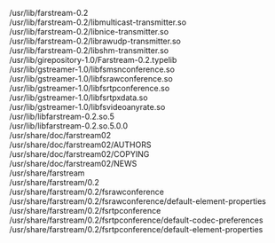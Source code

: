 /usr/lib/farstream-0.2  
/usr/lib/farstream-0.2/libmulticast-transmitter.so  
/usr/lib/farstream-0.2/libnice-transmitter.so  
/usr/lib/farstream-0.2/librawudp-transmitter.so  
/usr/lib/farstream-0.2/libshm-transmitter.so  
/usr/lib/girepository-1.0/Farstream-0.2.typelib  
/usr/lib/gstreamer-1.0/libfsmsnconference.so  
/usr/lib/gstreamer-1.0/libfsrawconference.so  
/usr/lib/gstreamer-1.0/libfsrtpconference.so  
/usr/lib/gstreamer-1.0/libfsrtpxdata.so  
/usr/lib/gstreamer-1.0/libfsvideoanyrate.so  
/usr/lib/libfarstream-0.2.so.5  
/usr/lib/libfarstream-0.2.so.5.0.0  
/usr/share/doc/farstream02  
/usr/share/doc/farstream02/AUTHORS  
/usr/share/doc/farstream02/COPYING  
/usr/share/doc/farstream02/NEWS  
/usr/share/farstream  
/usr/share/farstream/0.2  
/usr/share/farstream/0.2/fsrawconference  
/usr/share/farstream/0.2/fsrawconference/default-element-properties  
/usr/share/farstream/0.2/fsrtpconference  
/usr/share/farstream/0.2/fsrtpconference/default-codec-preferences  
/usr/share/farstream/0.2/fsrtpconference/default-element-properties  
